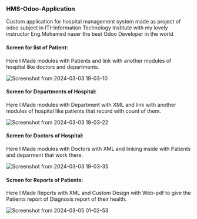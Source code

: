 <h3>HMS-Odoo-Application</h3>
<p>Custom application for hospital management system made as project of odoo subject in ITI-Information Technology Institute with my lovely instructor Eng.Mohamed naser the best Odoo Developer in the world.</p>
<h4>Screen for list of Patient:</h4>
<p>Here I Made modules with Patients and link with another modules of hospital like doctors and departments.</p> 

![Screenshot from 2024-03-03 19-03-10](https://github.com/abdelrahmanShabaan/hms_odoo_app/assets/48605080/5a2da62b-f2c1-4043-bbda-164cf245444c)

<h4>Screen for Departments of Hospital:</h4>
<p>Here I Made modules with Department with XML and link with another modules of hospital like patients that record with count of them.</p>


![Screenshot from 2024-03-03 19-03-22](https://github.com/abdelrahmanShabaan/hms_odoo_app/assets/48605080/e5c5a585-7fea-4d8b-9b23-4b79d34c32ae)


<h4>Screen for Doctors of Hospital:</h4>
<p>Here I Made modules with Doctors with XML and linking inside with Patients and deparment that work there.</p>


![Screenshot from 2024-03-03 19-03-35](https://github.com/abdelrahmanShabaan/hms_odoo_app/assets/48605080/12420271-b320-4680-ac64-002f5131d18e)


<h4>Screen for Reports of Patients:</h4>
<p>Here I Made Reports with XML and Custom Design with Web-pdf to give the Patients report of Diagnosis report of their health.</p>

![Screenshot from 2024-03-05 01-02-53](https://github.com/abdelrahmanShabaan/hms_odoo_app/assets/48605080/896ff314-3cc0-4756-9f72-c64bf5f15e8e)
 
